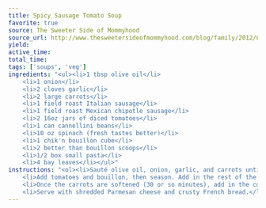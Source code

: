 ```yaml
---
title: Spicy Sausage Tomato Soup
favorite: true
source: The Sweeter Side of Mommyhood
source_url: http://www.thesweetersideofmommyhood.com/blog/family/2012/07/weeknight-soup/
yield: 
active_time: 
total_time: 
tags: ['soups', 'veg']
ingredients: "<ul><li>1 tbsp olive oil</li>
	<li>1 onion</li>
	<li>2 cloves garlic</li>
	<li>2 large carrots</li>
	<li>1 field roast Italian sausage</li>
	<li>1 field roast Mexican chipotle sausage</li>
	<li>2 16oz jars of diced tomatoes</li>
	<li>1 can cannellini beans</li>
	<li>10 oz spinach (fresh tastes better)</li>
	<li>1 chik'n bouillon cube</li>
	<li>2 better than bouillon scoops</li>
	<li>1/2 box small pasta</li>
	<li>4 bay leaves</li></ul>"
instructions: "<ol><li>Sauté olive oil, onion, garlic, and carrots until they start to soften. Add the sausage and cook for a bit.</li>
	<li>Add tomatoes and bouillon, then season. Add in the rest of the ingredients except the pasta.</li>
	<li>Once the carrots are softened (30 or so minutes), add in the cooked pasta.</li>
	<li>Serve with shredded Parmesan cheese and crusty French bread.</li></ol>"
---
```

